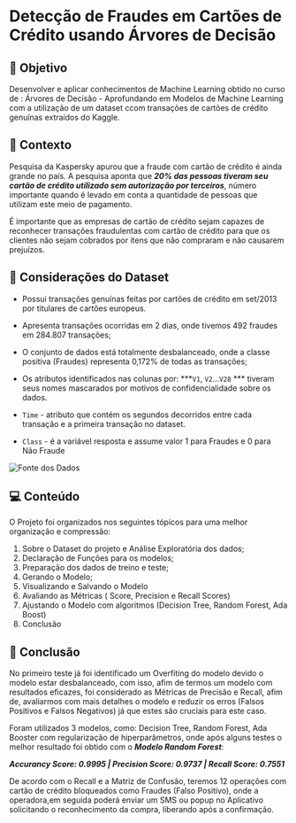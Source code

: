 # Detecção de Fraudes em Cartões de Crédito usando Árvores de Decisão

## :dart: Objetivo
Desenvolver e aplicar conhecimentos de Machine Learning obtido no curso de :  Árvores de Decisão - Aprofundando em Modelos de Machine Learning com a utilização de um dataset ccom transações de cartões de crédito genuínas extraídos do Kaggle.

## :bookmark: Contexto
Pesquisa da Kaspersky apurou que a fraude com cartão de crédito é ainda grande no país. A pesquisa aponta que ***20% das pessoas  tiveram seu cartão de crédito utilizado sem autorização por terceiros***, número importante quando é levado em conta a quantidade de pessoas que utilizam este meio de pagamento.

É importante que as empresas de cartão de crédito sejam capazes de reconhecer transações fraudulentas com cartão de crédito para que os clientes não sejam cobrados por itens que não compraram e não causarem prejuízos.

## :pushpin: Considerações do Dataset
- Possui transações genuínas feitas por cartões de crédito em set/2013 por titulares de cartões europeus.

- Apresenta transações ocorridas em 2 dias, onde tivemos 492 fraudes em 284.807 transações;

- O conjunto de dados está totalmente desbalanceado, onde a classe positiva (Fraudes) representa 0,172% de todas as transações;

- Os atributos identificados nas colunas por: ***`V1`, `V2`...`V28` *** tiveram seus nomes mascarados por motivos de confidencialidade sobre os dados.

- `Time` - atributo que contém os segundos decorridos entre cada transação e a primeira transação no dataset.

- `Class` - é a variável resposta e assume valor 1 para Fraudes e 0 para Não Fraude

![Fonte dos Dados](https://www.kaggle.com/datasets/mlg-ulb/creditcardfraud)

## :computer: Conteúdo
O Projeto foi organizados nos seguintes tópicos para uma melhor organização e compressão:
1. Sobre o Dataset do projeto e Análise Exploratória dos dados;
2. Declaração de Funções para os modelos;
3. Preparação dos dados de treino e teste;
4. Gerando o Modelo;
5. Visualizando e Salvando o Modelo
6. Avaliando as Métricas ( Score, Precision e Recall Scores)
7. Ajustando o Modelo com algoritmos (Decision Tree, Random Forest, Ada Boost)
8. Conclusão

## :closed_book: Conclusão
No primeiro teste já foi identificado um Overfiting do modelo devido o modelo estar desbalanceado, com isso, afim de termos um modelo com resultados eficazes, foi considerado as Métricas de Precisão e Recall, afim de, avaliarmos com mais detalhes o modelo e reduzir os erros (Falsos Positivos e Falsos Negativos) já que estes são cruciais para este caso. 

Foram utilizados 3 modelos, como: Decision Tree, Random Forest, Ada Booster com regularização de hiperparâmetros, onde após alguns testes o melhor resultado foi obtido com o ***Modelo Random Forest***:

***Accurancy Score:  0.9995 | Precision Score:  0.9737 | Recall Score:  0.7551***

De acordo com o Recall e a Matriz de Confusão, teremos 12 operações com cartão de crédito bloqueados como Fraudes (Falso Positivo), onde a operadora,em seguida poderá enviar um SMS ou popup no Aplicativo solicitando o reconhecimento da compra, liberando após a confirmação.